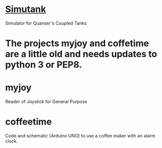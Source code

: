 # [Simutank](https://github.com/augustomatheuss/simutank)  
Simulator for Quanser's Coupled Tanks

# The projects myjoy and coffetime are a little old and needs updates to python 3 or PEP8.  
# myjoy  
Reader of Joystick for General Purpose  
# coffeetime
Code and schematic (Arduino UNO) to use a coffee maker with an alarm clock.  

